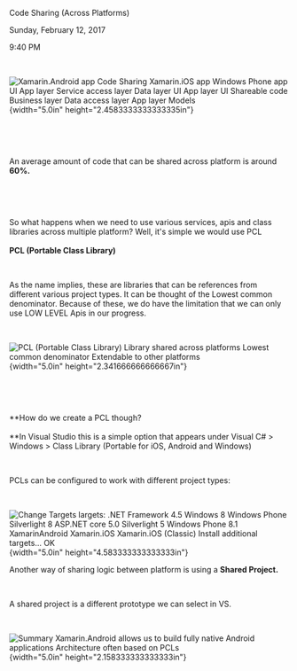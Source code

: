 Code Sharing (Across Platforms)

Sunday, February 12, 2017

9:40 PM

 

![Xamarin.Android app Code Sharing Xamarin.iOS app Windows Phone app UI App layer Service access layer Data layer UI App layer UI Shareable code Business layer Data access layer App layer Models ](002_Code_Sharing_(Across_Platforms)_000.png){width="5.0in" height="2.4583333333333335in"}

 

 

An average amount of code that can be shared across platform is around **60%.**

 

 

So what happens when we need to use various services, apis and class libraries across multiple platform? Well, it\'s simple we would use PCL\
\
**PCL (Portable Class Library)**

 

As the name implies, these are libraries that can be references from different various project types. It can be thought of the Lowest common denominator. Because of these, we do have the limitation that we can only use LOW LEVEL Apis in our progress.

 

![PCL (Portable Class Library) Library shared across platforms Lowest common denominator Extendable to other platforms ](002_Code_Sharing_(Across_Platforms)_001.png){width="5.0in" height="2.341666666666667in"}

 

 

**How do we create a PCL though?\
\
**In Visual Studio this is a simple option that appears under Visual C# \> Windows \> Class Library (Portable for iOS, Android and Windows)

 

PCLs can be configured to work with different project types:

 

![Change Targets largets: .NET Framework 4.5 Windows 8 Windows Phone Silverlight 8 ASP.NET core 5.0 Silverlight 5 Windows Phone 8.1 XamarinAndroid Xamarin.iOS Xamarin.iOS (Classic) Install additional targets\... OK ](002_Code_Sharing_(Across_Platforms)_002.png){width="5.0in" height="4.583333333333333in"}

Another way of sharing logic between platform is using a **Shared Project.**

 

A shared project is a different prototype we can select in VS.

 

![Summary Xamarin.Android allows us to build fully native Android applications Architecture often based on PCLs ](002_Code_Sharing_(Across_Platforms)_003.png){width="5.0in" height="2.158333333333333in"}

 
